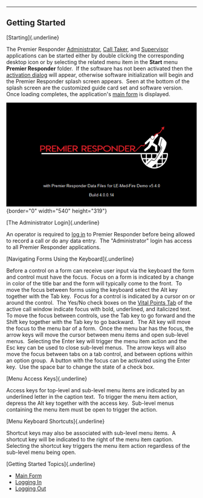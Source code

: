   ---------------------
  **Getting Started**
  ---------------------

[Starting]{.underline}

The Premier Responder
[Administrator](Premier%20Responder%20Administrator.htm), [Call
Taker](Premier%20Responder%20Call-Taker.htm), and
[Supervisor](Premier%20Responder%20Supervisor.htm) applications can be
started either by double clicking the corresponding desktop icon or by
selecting the related menu item in the **Start** menu **Premier
Responder** folder.  If the software has not been activated then the
[activation dialog](Software%20Activation.htm) will appear, otherwise
software initialization will begin and the Premier Responder splash
screen appears.  Seen at the bottom of the splash screen are the
customized guide card set and software version.  Once loading completes,
the application\'s [main form](Main%20Form.htm) is displayed.

![](Getting%20Started_files/image001.png){border="0" width="540"
height="319"}

[The Administrator Login]{.underline}

An operator is required to [log in](Logging%20In.htm) to Premier
Responder before being allowed to record a call or do any data entry. 
The \"Administrator\" login has access to all Premier Responder
applications.

[Navigating Forms Using the Keyboard]{.underline}

Before a control on a form can receive user input via the keyboard the
form and control must have the focus.  Focus on a form is indicated by a
change in color of the title bar and the form will typically come to the
front.  To move the focus between forms using the keyboard select the
Alt key together with the Tab key.  Focus for a control is indicated by
a cursor on or around the control.  The Yes/No check boxes on the [Vital
Points Tab](Vital%20Points.htm) of the active call window indicate focus
with bold, underlined, and italicized text.  To move the focus between
controls, use the Tab key to go forward and the Shift key together with
the Tab key to go backward.  The Alt key will move the focus to the menu
bar of a form.  Once the menu bar has the focus, the arrow keys will
move the cursor between menu items and open sub-level menus.  Selecting
the Enter key will trigger the menu item action and the Esc key can be
used to close sub-level menus.  The arrow keys will also move the focus
between tabs on a tab control, and between options within an option
group.  A button with the focus can be activated using the Enter key. 
Use the space bar to change the state of a check box.   

[Menu Access Keys]{.underline}

Access keys for top-level and sub-level menu items are indicated by an
underlined letter in the caption text.  To trigger the menu item action,
depress the Alt key together with the access key.  Sub-level menus
containing the menu item must be open to trigger the action.

[Menu Keyboard Shortcuts]{.underline}

Shortcut keys may also be associated with sub-level menu items.  A
shortcut key will be indicated to the right of the menu item caption. 
Selecting the shortcut key triggers the menu item action regardless of
the sub-level menu being open.

[Getting Started Topics]{.underline}

-   [Main Form](Main%20Form.htm)
-   [Logging In](Logging%20In.htm)
-   [Logging Out](Logging%20Out.htm)
